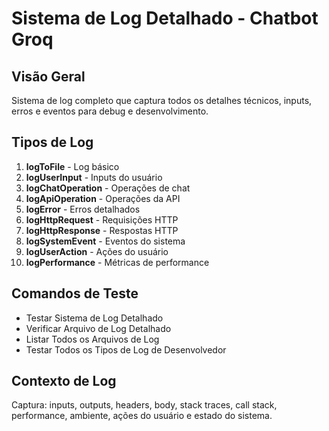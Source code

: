 # Sistema de Log Detalhado - Chatbot Groq

## Visão Geral

Sistema de log completo que captura todos os detalhes técnicos, inputs, erros e eventos para debug e desenvolvimento.

## Tipos de Log

1. **logToFile** - Log básico
2. **logUserInput** - Inputs do usuário
3. **logChatOperation** - Operações de chat
4. **logApiOperation** - Operações da API
5. **logError** - Erros detalhados
6. **logHttpRequest** - Requisições HTTP
7. **logHttpResponse** - Respostas HTTP
8. **logSystemEvent** - Eventos do sistema
9. **logUserAction** - Ações do usuário
10. **logPerformance** - Métricas de performance

## Comandos de Teste

- Testar Sistema de Log Detalhado
- Verificar Arquivo de Log Detalhado
- Listar Todos os Arquivos de Log
- Testar Todos os Tipos de Log de Desenvolvedor

## Contexto de Log

Captura: inputs, outputs, headers, body, stack traces, call stack, performance, ambiente, ações do usuário e estado do sistema. 